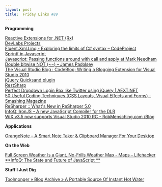 ```yaml
---
layout: post
title:  Friday Links #89
---
```

**Programming**

[Reactive Extensions for .NET (Rx) ](http://msdn.microsoft.com/en-us/devlabs/ee794896.aspx)   
[DevLabs Projects ](http://msdn.microsoft.com/en-us/devlabs/dd125421.aspx)   
[Fluent.Xml.Linq - Exploring the limits of C# syntax – CodeProject ](http://www.codeproject.com/KB/cs/FluentXml.aspx)   
[Sprintf in Javascript ](http://snipplr.com/view.php?codeview&id=8984)   
[Javascript: Passing functions around with call and apply at Mark Needham](http://www.markhneedham.com/blog/2010/02/12/javascript-passing-functions-around-with-call-and-apply/)   
[Double bitwise NOT (~~) – James Padolsey](http://james.padolsey.com/javascript/double-bitwise-not/)   
[The Visual Studio Blog : CodeBlog: Writing a Blogging Extension for Visual Studio 2010](http://blogs.msdn.com/visualstudio/archive/2010/02/15/codeblog-writing-a-blogging-extension-for-visual-studio-2010.aspx?utm_source=twitterfeed&utm_medium=twitter)   
[jQuery Quicksand plugin](http://razorjack.net/quicksand/)   
[RestSharp ](http://restsharp.org/)   
[Perfect Dropdown Login Box like Twitter using jQuery | AEXT.NET](http://aext.net/2009/08/perfect-sign-in-dropdown-box-likes-twitter-with-jquery/)   
[50 Useful Coding Techniques (CSS Layouts, Visual Effects and Forms) - Smashing Magazine ](http://www.smashingmagazine.com/2010/02/18/50-css-and-javascript-techniques-for-layouts-forms-and-visual-effects/)   
[ReSharper :: What's New in ReSharper 5.0](http://www.jetbrains.com/resharper/beta/beta.html)   
[InfoQ: IronJS – A new JavaScript Compiler for the DLR](http://www.infoq.com/news/2010/02/IronJS)   
[WiX v3.5 now supports Visual Studio 2010 RC - RobMensching.com /Blog](http://robmensching.com/blog/posts/2010/2/19/WiX-v3.5-now-supports-Visual-Studio-2010-RC)

**Applications**

[OrangeNote – A Smart Note Taker & Clipboard Manager For Your Desktop](http://www.makeuseof.com/tag/orangenote-smart-note-taker-clipboard-manager-desktop/)

**On the Web**

[Full Screen Weather Is a Giant, No-Frills Weather Map - Maps – Lifehacker ](http://lifehacker.com/5470766/full-screen-weather-is-a-giant-no+frills-weather-map?utm_source=feedburner&utm_medium=feed&utm_campaign=Feed%3A+lifehacker%2Ffull+%28Lifehacker%29&utm_content=Google+Reader)   
[**InfoQ: The State and Future of JavaScript **](http://www.infoq.com/presentations/The-State-and-Future-of-JavaScript)

**Stuff I Just Dig**

[Toolmonger » Blog Archive » A Portable Source Of Instant Hot Water](http://toolmonger.com/2010/02/16/38339/)
